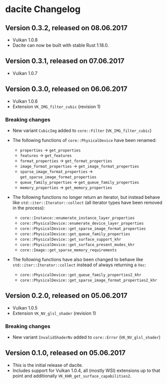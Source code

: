 # dacite Changelog

## Version 0.3.2, released on 08.06.2017

 - Vulkan 1.0.8
 - Dacite can now be built with stable Rust 1.18.0.


## Version 0.3.1, released on 07.06.2017

 - Vulkan 1.0.7


## Version 0.3.0, released on 06.06.2017

 - Vulkan 1.0.6
 - Extension `VK_IMG_filter_cubic` (revision 1)

### Breaking changes

 - New variant `CubicImg` added to `core::Filter` (`VK_IMG_filter_cubic`)

 - The following functions of `core::PhysicalDevice` have been renamed:
   - `properties` -> `get_properties`
   - `features` -> `get_features`
   - `format_properties` -> `get_format_properties`
   - `image_format_properties` -> `get_image_format_properties`
   - `sparse_image_format_properties` -> `get_sparse_image_format_properties`
   - `queue_family_properties` -> `get_queue_family_properties`
   - `memory_properties` -> `get_memory_properties`

 - The following functions no longer return an iterator, but instead behave like
   `std::iter::Iterator::collect` (all iterator types have been removed in the process):
   - `core::Instance::enumerate_instance_layer_properties`
   - `core::PhysicalDevice::enumerate_device_layer_properties`
   - `core::PhysicalDevice::get_sparse_image_format_properties`
   - `core::PhysicalDevice::get_queue_family_properties`
   - `core::PhysicalDevice::get_surface_support_khr`
   - `core::PhysicalDevice::get_surface_present_modes_khr`
   - `core::Image::get_sparse_memory_requirements`

 - The following functions have also been changed to behave like `std::iter::Iterator::collect`
   instead of always returning a `Vec`:
   - `core::PhysicalDevice::get_queue_family_properties2_khr`
   - `core::PhysicalDevice::get_sparse_image_format_properties2_khr`


## Version 0.2.0, released on 05.06.2017

 - Vulkan 1.0.5
 - Extension `VK_NV_glsl_shader` (revision 1)

### Breaking changes

 - New variant `InvalidShaderNv` added to `core::Error` (`VK_NV_glsl_shader`)


## Version 0.1.0, released on 05.06.2017

 - This is the initial release of dacite.
 - Includes support for Vulkan 1.0.4, all (mostly WSI) extensions up to that point and additionally
   `VK_KHR_get_surface_capabilities2`.
